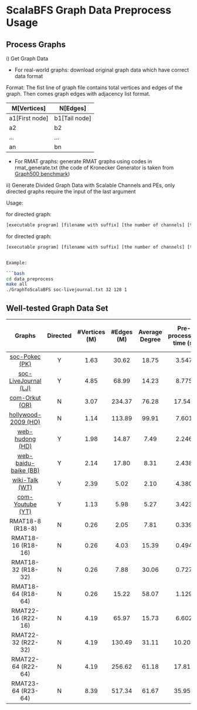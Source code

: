 # ScalaBFS Graph Data Preprocess Usage




## Process Graphs

i) Get Graph Data

- For real-world graphs: download original graph data which have correct data format

Format: The fist line of graph file contains total vertices and edges of the graph. Then comes graph edges with adjacency list format.

| M[Vertices]    | N[Edges]      |
| -------------- | ------------- |
| a1[First node] | b1[Tail node] |
| a2             | b2            |
| ...            | ...           |
| an             | bn            |

- For RMAT graphs: generate RMAT graphs using codes in rmat_generate.txt (the code of Kronecker Generator is taken from [Graph500 benchmark](https://graph500.org/?page_id=12#sec-3_3))

ii) Generate Divided Graph Data with Scalable Channels and PEs, only directed graphs require the input of the last argument

Usage: 

for directed graph: 

```bash
[executable program] [filename with suffix] [the number of channels] [the number of PEs] [any value]
```
for directed graph: 

```bash
[executable program] [filename with suffix] [the number of channels] [the number of PEs]


Example:

```bash
cd data_preprocess
make all
./GraphToScalaBFS soc-livejournal.txt 32 128 1
```

## Well-tested Graph Data Set


| **Graphs**               | **Directed** | **\#Vertices (M)** | **\#Edges (M)** | **Average Degree** | **Pre\-processing time (s)** | **Edge\-data Expansion Rate** |
|:------------------------:|:------------:|:--------------:|:-----------:|:-----------:|:------------------------:|:------------------------:|
| [soc\-Pokec \(PK\)](https://snap.stanford.edu/data/soc-Pokec.html)                | Y            | 1\.63          | 30\.62      | 18\.75      | 3\.547                   | 1\.19                    |
| [soc\-LiveJournal \(LJ\)](https://snap.stanford.edu/data/soc-LiveJournal1.html)   | Y            | 4\.85          | 68\.99      | 14\.23      | 8\.775                   | 1\.28                    |
| [com\-Orkut \(OR\)](https://snap.stanford.edu/data/com-Orkut.html)                | N            | 3\.07          | 234\.37     | 76\.28      | 17\.544                  | 1\.05                    |
| [hollywood\-2009 \(HO\)](https://networkrepository.com/ca-hollywood-2009.php)     | N            | 1\.14          | 113\.89     | 99\.91      | 7\.601                   | 1\.04                    |
| [web\-hudong \(HD\)](https://networkrepository.com/web-hudong.php)                | Y            | 1\.98          | 14\.87      | 7\.49       | 2\.246                   | 1\.48                    |
| [web\-baidu\-baike \(BB\)](https://networkrepository.com/web-baidu-baike.php)     | Y            | 2\.14          | 17\.80      | 8\.31       | 2\.438                   | 1\.44                    |
| [wiki\-Talk \(WT\)](https://snap.stanford.edu/data/wiki-Talk.html)                | Y            | 2\.39          | 5\.02       | 2\.10       | 4\.380                   | 1\.17                    |
| [com\-Youtube \(YT\)](https://snap.stanford.edu/data/com-Youtube.html)            | Y            | 1\.13          | 5\.98       | 5\.27       | 3\.423                   | 2\.11                    |
| RMAT18\-8 \(R18\-8\)     | N            | 0\.26          | 2\.05       | 7\.81       | 0\.339                   | 1\.30                    |
| RMAT18\-16 \(R18\-16\)   | N            | 0\.26          | 4\.03       | 15\.39      | 0\.494                   | 1\.18                    |
| RMAT18\-32 \(R18\-32\)   | N            | 0\.26          | 7\.88       | 30\.06      | 0\.727                   | 1\.10                    |
| RMAT18\-64 \(R18\-64\)   | N            | 0\.26          | 15\.22      | 58\.07      | 1\.129                   | 1\.06                    |
| RMAT22\-16 \(R22\-16\)   | N            | 4\.19          | 65\.97      | 15\.73      | 6\.602                   | 1\.15                    |
| RMAT22\-32 \(R22\-32\)   | N            | 4\.19          | 130\.49     | 31\.11      | 10\.209                  | 1\.09                    |
| RMAT22\-64 \(R22\-64\)   | N            | 4\.19          | 256\.62     | 61\.18      | 17\.818                  | 1\.05                    |
| RMAT23\-64 \(R23\-64\)   | N            | 8\.39          | 517\.34     | 61\.67      | 35\.951                  | 1\.05                    |


